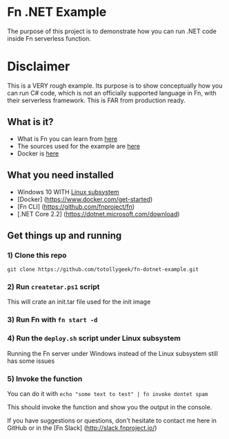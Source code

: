 # Fn .NET Example

The purpose of this project is to demonstrate how you can run .NET code inside Fn serverless function.

# Disclaimer

This is a VERY rough example. Its purpose is to show conceptually how you can run C# code, which is not an officially supported language in Fn, with their serverless framework. This is FAR from production ready.

## What is it?
- What is Fn you can learn from [here](https://github.com/fnproject/fn)
- The sources used for the example are [here](https://github.com/dotnet/machinelearning-samples/tree/master/samples/csharp/getting-started/BinaryClassification_SpamDetection)
- Docker is [here](https://www.docker.com)

## What you need installed
- Windows 10 WITH [Linux subsystem](https://docs.microsoft.com/en-us/windows/wsl/install-win10)
- [Docker] (https://www.docker.com/get-started)
- [Fn CLI] (https://github.com/fnproject/fn)
- [.NET Core 2.2] (https://dotnet.microsoft.com/download)

## Get things up and running

### 1) Clone this repo

`git clone https://github.com/totollygeek/fn-dotnet-example.git`

### 2) Run `createtar.ps1` script

This will crate an init.tar file used for the init image

### 3) Run Fn with `fn start -d`

### 4) Run the `deploy.sh` script under Linux subsystem

Running the Fn server under Windows instead of the Linux subsystem still has some issues

### 5) Invoke the function

You can do it with `echo "some text to test" | fn invoke dontet spam`

This should invoke the function and show you the output in the console.

If you have suggestions or questions, don't hesitate to contact me here in GitHub or in the [Fn Slack] (http://slack.fnproject.io/)